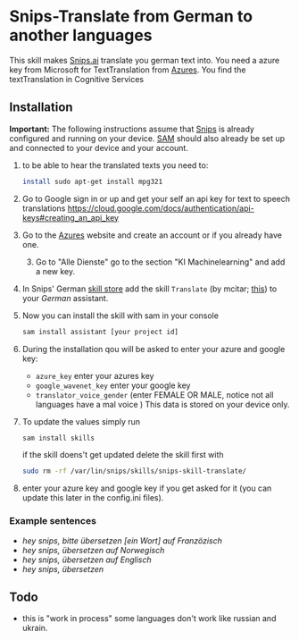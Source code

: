 # Snips-Translate from German to another languages
This skill makes [Snips.ai](https://snips.ai/) translate you german text into. 
You need a azure key from Microsoft for TextTranslation from [Azures](https://portal.azure.com).
You find the textTranslation in Cognitive Services

## Installation
**Important:** The following instructions assume that [Snips](https://snips.gitbook.io/documentation/snips-basics) is
already configured and running on your device. [SAM](https://snips.gitbook.io/getting-started/installation) should
also already be set up and connected to your device and your account.

1. to be able to hear the translated texts you need to:
    ```bash
    install sudo apt-get install mpg321
    ```
2. Go to Google sign in or up and get your self an api key for text to speech translations https://cloud.google.com/docs/authentication/api-keys#creating_an_api_key

3. Go to the [Azures](https://portal.azure.com) website and create an account or if you already have one.

    3. Go to "Alle Dienste" go to the section "KI Machinelearning" and add a new key.

4. In Snips' German [skill store](https://console.snips.ai/) add the
skill `Translate` (by mcitar; [this]()) to your *German* assistant.

5. Now you can install the skill with sam in your console
    ```bash
    sam install assistant [your project id]
    ```

6. During the installation qou will be asked to enter your azure and google key:
    - `azure_key` enter your azures key
    - `google_wavenet_key` enter your google key
    - `translator_voice_gender` (enter FEMALE OR MALE, notice not all languages have a mal voice )
    This data is stored on your device only.
    
5. To update the values simply run
    ```bash
    sam install skills
    ```
    if the skill doens't get updated delete the skill first with
    
    ```bash
    sudo rm -rf /var/lin/snips/skills/snips-skill-translate/
    ```
   

    
6. enter your azure key and google key if you get asked for it (you can update this later in the config.ini files).
 
### Example sentences
- *hey snips, bitte übersetzen [ein Wort] auf Franzözisch*
- *hey snips, übersetzen auf Norwegisch*
- *hey snips, übersetzen auf Englisch*
- *hey snips, übersetzen*


## Todo
- this is "work in process" some languages don't work like russian and ukrain. 
